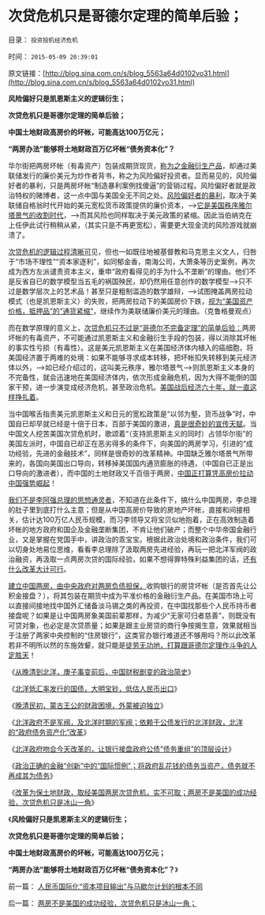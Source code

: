 # 次贷危机只是哥德尔定理的简单后验；

目录： `投资投机经济危机` 

时间： `2015-05-09 20:39:01` 

原文链接：[http://blog.sina.com.cn/s/blog_5563a64d0102vo31.html](http://blog.sina.com.cn/s/blog_5563a64d0102vo31.html)

**风险偏好只是凯恩斯主义的逻辑衍生；**

**次贷危机只是哥德尔定理的简单后验；**

**中国土地财政高房价的坏帐，可能高达100万亿元；**

**“两房办法”能够将土地财政百万亿坏帐“债务资本化”？**

华尔街把两房坏帐（有毒资产）包装成期货现货，[称为之金融衍生产品](../../../2012/1/8/凯恩斯主义泡沫和高杠杆中的哥德尔定理.md)，却通过美联储发行的廉价美元为炒作者背书，称之为风险偏好投资者。显而易见的，风险偏好者的暴利，只是两房坏帐“制造暴利案例找傻逼”的营销过程。风险偏好者就是政治特权的赌博者，这一点中国与美国全无不同之处。[风险偏好者的暴利](../../../2014/2/13/中信银行的暴涨，暴利，高杠杆，和中央银行的巨额奖励.md)，取决于美联储自格翁时代开始的美元宽松货币政策提供的廉价资本，——>[它是美国秩序雅尔塔景气的收割时代](../../../2014/11/21/从美国凯恩斯主义的宣传，观察美国特殊利益集团的左倾和自利.md)，——>而其风险也同样取决于美元政策的紧缩。因此当伯纳克在上任伊此试行稍稍从紧，（其实只是不再更宽松），需要更大现金流的风险游戏就崩溃了。

[次贷危机的逻辑过程清晰可](../../../2011/6/23/为什么次贷危机有高杠杆？麦道夫和垃圾债券是高利贷吗？.md)见，但也一如既往地被基督教和马克思主义文人，归咎于“市场不理性”“资本家逐利”，如同郁金香，南海公司，大萧条等历史案例，再次成为西方左派谴责资本主义，重申“政府看得见的手为什么不垄断”的理由。他们不是反省自已的数学模型当五毛的祸国殃民，却仍然用任意创作的数学模型——>只不过是数学层次上的艺术品！甚至只是粗制滥造的数学雄辩，——>试图掩盖两房拉动模式（也是凯恩斯主义）的失败，把两房拉动下的美国房价下跌，[视为“美国资产价格，抵押品”的“通货紧缩”](../../../2014/9/1/刚需的逻辑先验，银行抵押品的自欺欺人，N套房的通同作弊.md)，继续作为美联储廉价美元的理由。（克鲁格曼观点）

而在数学原理的意义上，[次贷危机只不过是“哥德尔不完备定理”的简单后验：](../../../2010/10/6/有神论的宗教是哲学，无神论的哲学是宗教.md)两房坏帐的有毒资产，不可能通过凯恩斯主义和金融衍生手段的包装，得以消除其坏帐的事实性亏损（有毒性）。这是美元凯恩斯主义在美国经济体内植入的癌细胞，将美国经济置于两难的处境：如果不能够寻求成本转移，把坏帐扣失转移到美元经济体以外，——>如已经介绍过的，这叫美元秩序，雅尔塔景气——>则凯恩斯主义本身的不完备性，就会迅速地在美国经济体内，依次形成金融危机，因为大得不能倒的国家干预，进一步演变成经济危机，甚至政治危机。[美国战后经济六十年，就一直这样挣扎着](../../../2008/10/11/价值守恒：金融危机，经济危机，救市，中国和美国.md)。

当中国喉舌指责美元凯恩斯主义和日元的宽松政策是“以邻为壑，货币战争”时，中国自已却早就已经是十倍于日本，百部于美国的激进，[真是很奇妙的宣传天赋](../../../2014/12/16/高杠杆拉动下的货币宽松，让“恐惧通胀”成为马后炮.md)。当中国文人挖苦美国次贷危机时，歌颂着“（支持凯恩斯主义的同时）占领华尔街”的美国左派时，中国自已却正在恶劣得多的条件下，向美国的两房学习，引进的“成功经验，先进的金融技术”，同样是很奇妙的改革精神。中国缺乏雅尔塔景气所带来的，各国向美国出口导向，转移掉美国国内通货膨胀的待遇，（中国自已正是出口导向的激进者），而中国的土地财政又千百倍于两房，[中国正打算凭高房价拉动中国强势崛起](../../../2014/7/7/野村证券关志雄：中国不会只是失去二十年.md)！

[我们不是李阿强总理的思想通灵者](http://darthvad.blog.163.com/blog/static/53399470201532210818272/)，不知道在此条件下，搞什么中国两房，李总理的肚子里到底打什么主意；但是从中国高房价导致的房地产坏帐，直接和间接相关，估计达100万亿人民币规模，而习李领导又将宝贝似地抱着，正在高效制造着坏帐的地方政府和国企及金融垄断集团，不肯让他们破产；而整个中华帝国金融行业，又是掌握在党国手中，讲政治的乖宝宝。根据此政治处境和政治条件，我们可以切身处地易位思维，看看李总理除了汲取两房先进经验，再玩一把北洋军阀的政治融资，再汲取一点两房次贷的国际经验，如果不想得罪特殊利益集团的话，还[有什么改革大计可行](../../../2015/4/21/“默认权益归于个体”不被贯彻，将是“改革找死，不改革等死”；.md)。

[建立中国两房，由中央政府对两房负债担保，](../../../2013/9/8/中国没有破产法和联邦制，缺乏阻止债务危机扩散的防火墙.md)收购银行的房贷坏帐（是否首先让公积金接盘？），将其包装在期货中成为平准价格的金融衍生产品。在美国市场上可以直接间接地找中国外汇储备淡马锡之类的再投资，在中国找那些个人民币持币者接盘呢？如果是让中国两房象美国前辈那样，为减少“无家可归者慈善”，则既没有可贷对象，也必定是次贷质量；如果是跟主业房贷的商行争按揭生意，效果就相当于注册了两家中央控制的“住房银行”，这类官办银行难道还不够用吗？所以此改革若非不明所以然的东施效颦，就只能是[徒劳无功地，打算跟哥德尔定理作斗争的人定胜天](../../../2013/4/19/为什么建构主义的改革必定落入灾难深渊？.md)！

《[从晚清到北洋，庚子事变前后，中国财税剧变的政治简史](../../../2015/5/2/从晚清到北洋，庚子事变前后，中国财税剧变的政治简史；.md)》

《[北洋低汇率发行的国债，大明宝钞，低估人民币出口](../../../2015/5/3/北洋低汇率发行的国债，大明宝钞，低估人民币出口；.md)》

《[晚清民初，蒙古王公的财政困境，外蒙被迫独立](../../../2015/5/4/晚清民初，蒙古王公的财政困境，外蒙古被迫独立；.md)》

《[北洋政府不是军阀，及北洋时期的军阀；依赖于公债发行的北洋财政，北洋的“政府债务资产化”改革](../../../2015/5/5/依赖于公债的北洋政府的“政府债务资产化”改革.md)》

《[北洋政府吻合今天改革的，让银行接盘政府公债“债务重组”的顶层设计](../../../2015/5/6/北洋到孙蒋，让银行接盘政府公债“赤字资本化改革”的顶层设计.md)》

《[政治正确的金融“创新”中的“国际惯例”；将政府乱花钱的债务当资产，债务就不再成其为债务](../../../2015/5/7/政治正确的金融“创新”中的“国际惯例”；.md)》

《[改革为保土地财政，取经美国两房次贷危机，实不可取；两房不是美国的成功经验，次贷危机只是冰山一角](../../../2015/5/8/两房不是美国的成功经验，次贷危机只是冰山一角；.md)》

《**风险偏好只是凯恩斯主义的逻辑衍生；**

**次贷危机只是哥德尔定理的简单后验；**

**中国土地财政高房价的坏帐，可能高达100万亿元；**

**“两房办法”能够将土地财政百万亿坏帐“债务资本化”？**》

前一篇： [人民币国际化“资本项目输出”与马歇尔计划的根本不同](../../../2015/5/25/人民币国际化“资本项目输出”与马歇尔计划的根本不同.md)

后一篇： [两房不是美国的成功经验，次贷危机只是冰山一角；](../../../2015/5/8/两房不是美国的成功经验，次贷危机只是冰山一角；.md)

